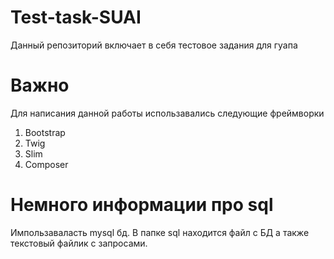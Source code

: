 # Test-task-SUAI
Данный репозиторий включает в себя тестовое задания для гуапа
# Важно
Для написания данной работы использавались следующие фреймворки
1.  Bootstrap
2.  Twig 
3.  Slim 
4.  Composer
# Немного информации про sql
Импользаваласть mysql бд. В папке sql находится файл с БД  а также текстовый файлик с запросами.
